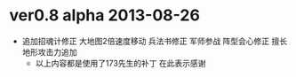 # ver0.8 alpha 2013-08-26

- 追加招魂计修正 大地图2倍速度移动 兵法书修正 军师参战 阵型会心修正 擅长地形攻击力追加
    - 以上内容都是使用了173先生的补丁 在此表示感谢